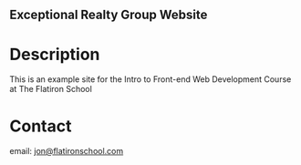 Exceptional Realty Group Website
---
# Description

This is an example site for the Intro to Front-end Web Development Course at The Flatiron School 

# Contact

email: jon@flatironschool.com
